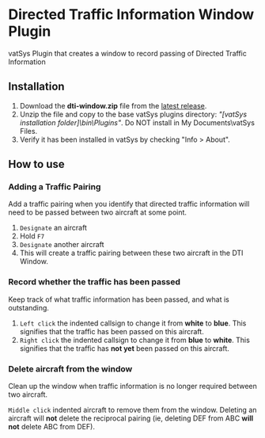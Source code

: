 # Directed Traffic Information Window Plugin
vatSys Plugin that creates a window to record passing of Directed Traffic Information

## Installation
1. Download the **dti-window.zip** file from the [latest release](https://github.com/alphadelta332/dti-window/releases).
2. Unzip the file and copy to the base vatSys plugins directory: *"[vatSys installation folder]\bin\Plugins"*. Do NOT install in My Documents\vatSys Files.
3. Verify it has been installed in vatSys by checking "Info > About".

## How to use
### Adding a Traffic Pairing
Add a traffic pairing when you identify that directed traffic information will need to be passed between two aircraft at some point.

1. `Designate` an aircraft
2. Hold `F7`
3. `Designate` another aircraft
4. This will create a traffic pairing between these two aircraft in the DTI Window.

### Record whether the traffic has been passed
Keep track of what traffic information has been passed, and what is outstanding.

1. `Left click` the indented callsign to change it from **white** to **blue**. This signifies that the traffic has been passed on this aircraft.
2. `Right click` the indented callsign to change it from **blue** to **white**. This signifies that the traffic has **not yet** been passed on this aircraft.

### Delete aircraft from the window
Clean up the window when traffic information is no longer required between two aircraft.

`Middle click` indented aircraft to remove them from the window. Deleting an aircraft will **not** delete the reciprocal pairing (ie, deleting DEF from ABC **will not** delete ABC from DEF).